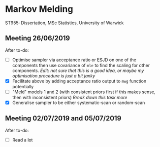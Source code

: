 # Markov Melding
ST955: Dissertation, MSc Statistics, University of Warwick

## Meeting 26/06/2019
After to-do:
- [ ] Optimise sampler via acceptance ratio or ESJD on one of the components then use covariance of `mle` to find the scaling for other components. *Edit: not sure that this is a good idea, or maybe my optimisation procedure is just a bit janky*
- [x] Facilitate above by adding acceptance ratio output to `mwg` function potentially
- [ ] "Meld" models 1 and 2 (with consistent priors first if this makes sense, then with inconsistent priors) *Break down this task more*
- [x] Generalise sampler to be either systematic-scan or random-scan

## Meeting 02/07/2019 and 05/07/2019
After to-do:
- [ ] Read a lot
